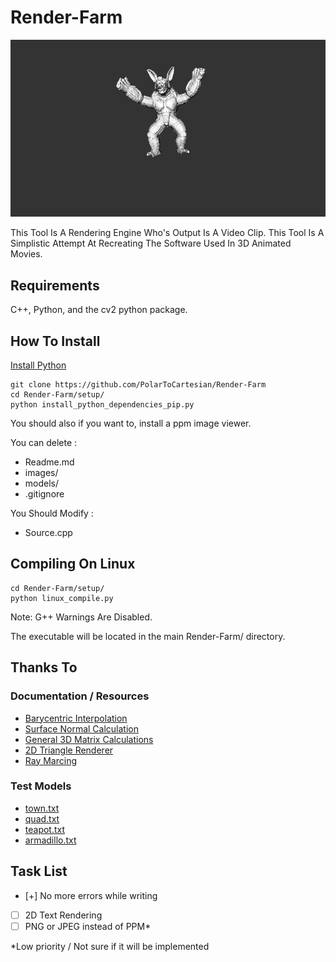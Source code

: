 # Render-Farm

![Presentation Image](images/example.png)

This Tool Is A Rendering Engine Who's Output Is A Video Clip. This Tool Is A Simplistic Attempt At Recreating The Software Used In 3D Animated Movies.

## Requirements

C++, Python, and the cv2 python package.

## How To Install

[Install Python](https://www.python.org/downloads/)

```
git clone https://github.com/PolarToCartesian/Render-Farm
cd Render-Farm/setup/
python install_python_dependencies_pip.py
```

You should also if you want to, install a ppm image viewer.

You can delete :

+ Readme.md
+ images/
+ models/
+ .gitignore

You Should Modify :

+ Source.cpp

## Compiling On Linux

```
cd Render-Farm/setup/
python linux_compile.py
```

Note: G++ Warnings Are Disabled.

The executable will be located in the main Render-Farm/ directory.

## Thanks To

### Documentation / Resources

+ [Barycentric Interpolation](https://codeplea.com/triangular-interpolation)
+ [Surface Normal Calculation](https://www.khronos.org/opengl/wiki/Calculating_a_Surface_Normal)
+ [General 3D Matrix Calculations](https://www.youtube.com/playlist?list=PLRIWtICgwaX0u7Rf9zkZhLoLuZVfUksDP)
+ [2D Triangle Renderer](https://github.com/ssloy/tinyrenderer/wiki/Lesson-2:-Triangle-rasterization-and-back-face-culling)
+ [Ray Marcing](http://jamie-wong.com/2016/07/15/ray-marching-signed-distance-functions/#signed-distance-functions)

### Test Models

+ [town.txt](https://free3d.com/3d-model/environment-23742.html)
+ [quad.txt](https://github.com/triplepointfive/ogldev/blob/master/Content/quad.obj)
+ [teapot.txt](https://graphics.stanford.edu/courses/cs148-10-summer/as3/code/as3/teapot.obj)
+ [armadillo.txt](http://www.prinmath.com/csci5229/OBJ/index.html)

## Task List

+ [+] No more errors while writing
+ [ ] 2D Text Rendering
+ [ ] PNG or JPEG instead of PPM*

*Low priority / Not sure if it will be implemented